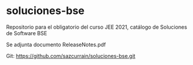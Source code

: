 # soluciones-bse
Repositorio para el obligatorio del curso JEE 2021, catálogo de Soluciones de Software BSE


Se adjunta documento ReleaseNotes.pdf

Git:
https://github.com/sazcurrain/soluciones-bse.git


